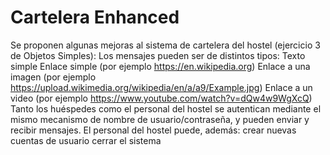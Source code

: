 # Cartelera Enhanced
Se proponen algunas mejoras al sistema de cartelera del hostel (ejercicio 3 de Objetos Simples):
Los mensajes pueden ser de distintos tipos:
Texto simple
Enlace simple (por ejemplo https://en.wikipedia.org)
Enlace a una imagen (por ejemplo https://upload.wikimedia.org/wikipedia/en/a/a9/Example.jpg)
Enlace a un video (por ejemplo https://www.youtube.com/watch?v=dQw4w9WgXcQ)
Tanto los huéspedes como el personal del hostel se autentican mediante el mismo mecanismo de nombre de usuario/contraseña, y pueden enviar y recibir mensajes.
El personal del hostel puede, además:
crear nuevas cuentas de usuario
cerrar el sistema